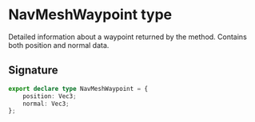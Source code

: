 # NavMeshWaypoint type

Detailed information about a waypoint returned by the method. Contains both position and normal data.

## Signature

```typescript
export declare type NavMeshWaypoint = {
    position: Vec3;
    normal: Vec3;
};
```